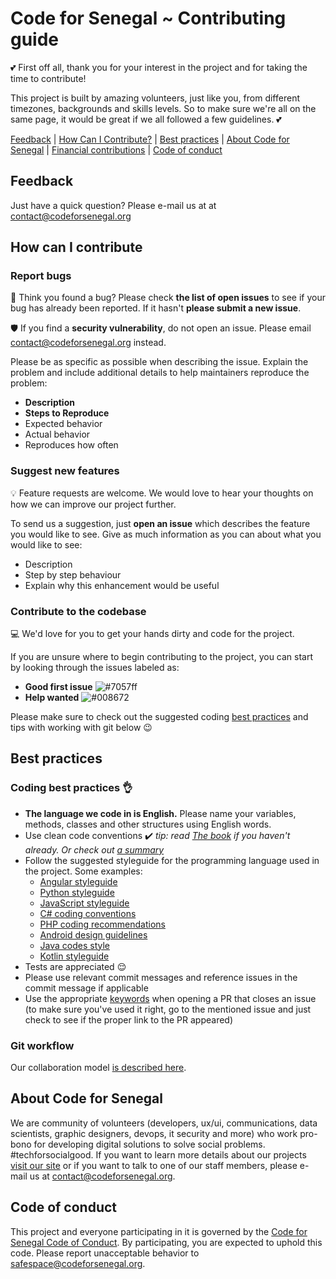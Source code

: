 # Code for Senegal ~ Contributing guide

:two_hearts: First off all, thank you for your interest in the project and for taking the time to contribute!

This project is built by amazing volunteers, just like you, from different timezones, backgrounds and skills levels. So to make sure we're all on the same page, it would be great if we all followed a few guidelines. :two_hearts:

[Feedback](#feedback) | [How Can I Contribute?](#how-can-i-contribute) | [Best practices](#best-practices) | [About Code for Senegal](#about-code4ro) | [Financial contributions](#financial-contributions) | [Code of conduct](#code-of-conduct)

## Feedback

Just have a quick question? Please e-mail us at at contact@codeforsenegal.org

## How can I contribute

### Report bugs

:bug: Think you found a bug? Please check **the list of open issues** to see if your bug has already been reported. If it hasn't **please submit a new issue**.

:shield: If you find a **security vulnerability**, do not open an issue. Please email contact@codeforsenegal.org instead.

Please be as specific as possible when describing the issue. Explain the problem and include additional details to help maintainers reproduce the problem:

* **Description**
* **Steps to Reproduce**
* Expected behavior
* Actual behavior
* Reproduces how often

### Suggest new features

:bulb: Feature requests are welcome. We would love to hear your thoughts on how we can improve our project further.

To send us a suggestion, just **open an issue** which describes the feature you would like to see. Give as much information as you can about what you would like to see:

* Description
* Step by step behaviour
* Explain why this enhancement would be useful

### Contribute to the codebase

:computer: We'd love for you to get your hands dirty and code for the project.

If you are unsure where to begin contributing to the project, you can start by looking through the issues labeled as:
* **Good first issue** ![#7057ff](https://placehold.it/15/7057ff/000000?text=+)
* **Help wanted** ![#008672](https://placehold.it/15/008672/000000?text=+)

Please make sure to check out the suggested coding [best practices](#best-practices) and tips with working with git below :wink:

## Best practices

### Coding best practices :ok_hand:

* **The language we code in is English.** Please name your variables, methods, classes and other structures using English words.
* Use clean code conventions :heavy_check_mark: *tip: read [The book](https://www.goodreads.com/book/show/3735293-clean-code) if you haven't already. Or check out [a summary](https://gist.github.com/wojteklu/73c6914cc446146b8b533c0988cf8d29)*
* Follow the suggested styleguide for the programming language used in the project. Some examples:
    * [Angular styleguide](https://angular.io/guide/styleguide) 
    * [Python styleguide](https://www.python.org/dev/peps/pep-0008/)
    * [JavaScript styleguide](https://github.com/standard/standard) 
    * [C# coding conventions](https://docs.microsoft.com/en-us/dotnet/csharp/programming-guide/inside-a-program/coding-conventions) 
    * [PHP coding recommendations](https://php7.org/guidelines/psr-1.html)
    * [Android design guidelines](https://developer.android.com/design/) 
    * [Java codes style](https://source.android.com/setup/contribute/code-style)
    * [Kotlin styleguide](https://developer.android.com/kotlin/style-guide)
* Tests are appreciated :relieved:
* Please use relevant commit messages and reference issues in the commit message if applicable
* Use the appropriate [keywords](https://help.github.com/en/github/managing-your-work-on-github/closing-issues-using-keywords) when opening a PR that closes an issue (to make sure you've used it right, go to the mentioned issue and just check to see if the proper link to the PR appeared)

### Git workflow

Our collaboration model [is described here](WORKFLOW.md).

## About Code for Senegal

We are community of volunteers (developers, ux/ui, communications, data scientists, graphic designers, devops, it security and more) who work pro-bono for developing digital solutions to solve social problems. #techforsocialgood. If you want to learn more details about our projects [visit our site](https://codeforsenegal.org) or if you want to talk to one of our staff members, please e-mail us at contact@codeforsenegal.org.

## Code of conduct

This project and everyone participating in it is governed by the [Code for Senegal Code of Conduct](CODE_OF_CONDUCT.md). By participating, you are expected to uphold this code. Please report unacceptable behavior to safespace@codeforsenegal.org.
